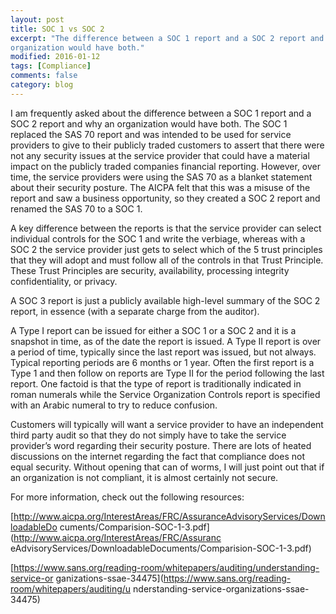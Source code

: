 ```yaml
---
layout: post
title: SOC 1 vs SOC 2
excerpt: "The difference between a SOC 1 report and a SOC 2 report and why an
organization would have both."
modified: 2016-01-12
tags: [Compliance]
comments: false
category: blog
---
```


I am frequently asked about the difference between a SOC 1 report and a SOC 2
report and why an organization would have both.  The SOC 1 replaced the SAS 70
report and was intended to be used for service providers to give to their
publicly traded customers to assert that there were not any security issues at
the service provider that could have a material impact on the publicly traded
companies financial reporting.  However, over time, the service providers were
using the SAS 70 as a blanket statement about their security posture.  The
AICPA felt that this was a misuse of the report and saw a business opportunity,
so they created a SOC 2 report and renamed the SAS 70 to a SOC 1.

A key difference between the reports is that the service provider can select
individual controls for the SOC 1 and write the verbiage, whereas with a SOC 2
the service provider just gets to select which of the 5 trust principles that
they will adopt and must follow all of the controls in that Trust Principle.
These Trust Principles are security, availability, processing integrity
confidentiality, or privacy.

A SOC 3 report is just a publicly available high-level summary of the SOC 2
report, in essence (with a separate charge from the auditor).

A Type I report can be issued for either a SOC 1 or a SOC 2 and it is a
snapshot in time, as of the date the report is issued.  A Type II report is
over a period of time, typically since the last report was issued, but not
always.  Typical reporting periods are 6 months or 1 year.  Often the first
report is a Type 1 and then follow on reports are Type II for the period
following the last report.  One factoid is that the type of report is
traditionally indicated in roman numerals while the Service Organization
Controls report is specified with an Arabic numeral to try to reduce confusion.

Customers will typically will want a service provider to have an independent
third party audit so that they do not simply have to take the service
provider’s word regarding their security posture.  There are lots of heated
discussions on the internet regarding the fact that compliance does not equal
security.  Without opening that can of worms, I will just point out that if an
organization is not compliant, it is almost certainly not secure.

For more information, check out the following resources:

[http://www.aicpa.org/InterestAreas/FRC/AssuranceAdvisoryServices/DownloadableDo
cuments/Comparision-SOC-1-3.pdf](http://www.aicpa.org/InterestAreas/FRC/Assuranc
eAdvisoryServices/DownloadableDocuments/Comparision-SOC-1-3.pdf)

[https://www.sans.org/reading-room/whitepapers/auditing/understanding-service-or
ganizations-ssae-34475](https://www.sans.org/reading-room/whitepapers/auditing/u
nderstanding-service-organizations-ssae-34475)
